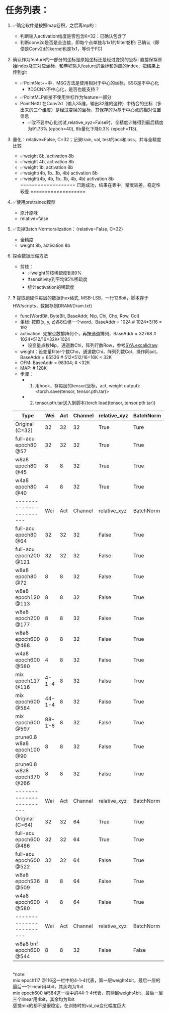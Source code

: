 # 任务列表：
1. :white_check_mark:确定软件是按照map卷积，之后再mp的：
    - 判断输入activation维度是否包含K=32：已确认包含了
    - 判断conv2d是否是全连接，即每个点单独与1x1的filter卷积: 已确认（即便是Conv2d的kernel也是1x1，等价于FC)
2. 确认作为feature的一部分的坐标是原始坐标还是经过变换的坐标: 直接保存原始index及其对应坐标，和卷积输入feature的坐标和对应的index，把结果上传到git
    - :white_check_mark:PointNet++中，MSG方法是使用相对于中心的坐标，SSG是不中心化
      - :question:DGCNN不中心化，是否也能支持？
    - :white_check_mark:PointMLP直接不使用坐标作为feature一部分
    - PointNeXt 在Conv2d（输入35维，输出32维的这种）中结合的坐标（多出来的三个维度）是经过变换的坐标，其保存的为基于中心点的相对位置信息
      - :white_check_mark:改不要中心化试试,relative_xyz=False时，全精度训练得到最后精度为91.73% (epoch=40), 8b量化下降0.3% (epoch=113), 
3. 量化：relative=False, C=32；记录train, val, test的acc和loss，并与全精度比较
    - :white_check_mark:weight 8b, activation 8b
    - :white_check_mark:weight 4b, activation 8b
    - :white_check_mark:weight 1b, activation 8b
    - :white_check_mark:weight(4b, 1b...1b, 4b) activation 8b
    - :white_check_mark:weight(4b, 4b, 1b...1b, 4b, 4b) activation 8b
===================
已跑成功，结果在表中，精度较差，稳定性较差
===================
4. :white_check_mark:使用pretrained模型
    - 原汁原味
    - relative=false
6. :white_check_mark:去掉Batch Normoralization：（relative=False, C=32）
    - 全精度
    - weight 8b, activation 8b
9. 探索数据压缩方法
    - 剪枝：
        - :white_check_mark:weight剪枝稀疏度到80% 
        - :question:sensitivity到平均95%稀疏度
        - 统计activation的稀疏度
10. :question: 提取跑硬件每层的数据(hex格式, MSB-LSB，一行128bit，脚本存于HW/scripts，数据存到DRAM/Dram.txt)
    - func(WordBit, ByteBit, BaseAddr, Nip, Chi, Cho, Row, Col)
    - 坐标: 按照(x, y, z)各8位组一个word，BaseAddr = 1024 # 1024*3/16 = 192
    - activation: 先按点数排阵列个，再按通道排列，BaseAddr = 32768 # 1024*512/16=32K+1024
        - 设变量点数Nip，通道数Chi，阵列行数Row，参考[SYA.excalidraw](hardware/docs/02-spec/SYA/SYA.excalidraw)
    - weight：设变量filter个数Cho，通道数Chi，阵列列数Col，操作同act，BaseAddr = 65536 # 512*512/16=16K < 32K
    - OFM: BaseAddr = 98304; # <32K
    - MAP: # 128K
    - 步骤：
        - 1. 用hook，存每层的tensor(坐标，act, weight output): <torch.save(tensor, tensor.pth.tar)>
        - 2. tensor.pth.tar送入到脚本(torch.load(tensor, tensor.pth.tar))

    | Type                              | Wei       | Act | Channel | relative_xyz | BatchNorm | Prune | Epoch | Best | OA    	    | mAcc  	|
    |--------------------------         | ---       | --- |-------- |--------------| --------- | ----- | ----- | ---- |-------	    |-------	|
    | Original (C=32)                   | 32        | 32  | 32      | True         | Ture      | F     | None  | None | 93.2+-0.1	| 90.8+-0.2 |
    | full-acu<br>epoch80 @57           | 32        | 32  | 32      | True         | True      | F     | 80    | 57   | 92.91 	    | 89.55 	|
    | w8a8<br>epoch80 @45               | 8         | 8   | 32      | True         | True      | F     | 80    | 45   | 92.34 	    | 87.87 	|
    | w4a8<br>epoch80 @40               | 4         | 8   | 32      | True         | True      | F     | 80    | 40   | 92.30 	    | 88.79 	|
    | ------------------------          | Wei       | Act | Channel | relative_xyz | BatchNorm | Prune | Epoch | Best | OA    	    | mAcc  	|
    | full-acu<br>epoch80 @64           | 32        | 32  | 32      | False        | True      | F     | 80    | 64   | 91.73 	    | 88.35 	|
    | full-acu<br>epoch200 @121         | 32        | 32  | 32      | False        | True      | F     | 200   | 121  | 91.82 	    | 88.43 	|
    | w8a8<br>epoch80 @72               | 8         | 8   | 32      | False        | True      | F     | 80    | 72   | 91.45 	    | 87.42 	|
    | w8a8<br>epoch120 @113             | 8         | 8   | 32      | False        | True      | F     | 120   | 113  | 92.02 	    | 89.35 	|
    | w8a8<br>epoch200 @177             | 8         | 8   | 32      | False        | True      | F     | 200   | 177  | 91.94 	    | 89.38 	|
    | w8a8<br>epoch600 @488             | 8         | 8   | 32      | False        | True      | F     | 600   | 488  | 92.34 	    | 89.47 	|
    | w4a8<br>epoch600 @580             | 4         | 8   | 32      | False        | True      | F     | 600   | 580  | 92.59       | 89.66    	|
    | mix<br>epoch117 @116              |4-1-4      | 8   | 32      | False        | True      | F     | 117   | 116  | 41.53 	    | 27.52 	|
    | mix<br>epoch600 @584              |44-1-4     | 8   | 32      | False        | True      | F     | 600   | 584  | 85.7 	    | 78.57 	|
    | mix<br>epoch600 @597              |88-1-8     | 8   | 32      | False        | True      | F     | 600   | 597  | 84.36 	    | 75.81 	|
    | prune0.8 w8a8<br>epoch100 @90     | 8         | 8   | 32      | False        | True      | 79.81 | 100   | 90   | 91.45 	    | 86.74 	|
    | prune0.8 w8a8<br>epoch370 @266    | 8         | 8   | 32      | False        | True      | 79.34 | 370   | 266  | 92.22 	    | 89.04 	|
    | ------------------------          | Wei       | Act | Channel | relative_xyz | BatchNorm | Prune | Epoch | Best | OA    	    | mAcc  	|
    | Original (C=64)                   | 32        | 32  | 64      | True         | True      | F     | 600   | 537  | 93.7+-0.3   | 90.9+-0.5 |
    | full-acu<br>epoch600 @486         | 32        | 32  | 64      | True         | True      | F     | 600   | 486  | 93.44 	    | 90.79 	|
    | full-acu<br>epoch600 @522         | 32        | 32  | 64      | False        | True      | F     | 600   | 522  | 92.54 	    | 89.89 	|
    | w8a8<br>epoch536 @509             | 8         | 8   | 64      | False        | True      | F     | 600   | 509  | 92.45 	    | 90.05 	|
    | w4a8<br>epoch600 @580             | 4         | 8   | 64      | False        | True      | F     | 600   | 580  | 92.34 	    | 90.13 	|
    | ------------------------          | Wei       | Act | Channel | relative_xyz | BatchNorm | Prune | Epoch | Best | OA    	    | mAcc  	|
    | w8a8 bnf<br>epoch600 @544         | 8         | 8   | 32      | False        | False     | F     | 600   | 544  | 79.09 	    | 70.96 	|
    <br>
    *note: <br>
    mix epoch117 @116这一栏中的4-1-4代表，第一层weight4bit，最后一层的最后一个linear用4bit，其余均为1bit <br>
    mix epoch600 @584这一栏中的44-1-4代表，前两层weight4bit，最后一层三个linear用4bit，其余均为1bit <br>
    感觉mix的都不是很稳定，在训练时的val_oa变化幅度巨大

    
